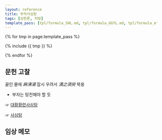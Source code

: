 ```yaml
---
layout: reference
title: 부자사심탕
tags: [상한론, 처방]
template_pass: [tpl/formula_SHL.md, tpl/formula_GGYL.md, tpl/formula_etc.md]
---
```



{% for tmp in page.template_pass %}

{% include {{ tmp }} %}

{% endfor %}

## 문헌 고찰

끓인 물에 _麻沸湯_ 잠시 우려서 _漬之須臾_ 복용
* 부자는 탕전해야 할 듯

☞ [대황황련사심탕]({{site.formulaurl}}/대황황련사심탕)

☞ [사심탕]({{site.formulaurl}}/사심탕)

## 임상 메모
